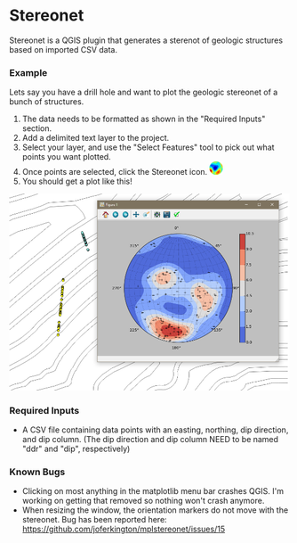 # Stereonet

Stereonet is a QGIS plugin that generates a sterenot of geologic structures based on imported CSV data.

### Example
Lets say you have a drill hole and want to plot the geologic stereonet of a bunch of structures. 

1. The data needs to be formatted as shown in the "Required Inputs" section.
2. Add a delimited text layer to the project.
3. Select your layer, and use the "Select Features" tool to pick out what points you want plotted.
4. Once points are selected, click the Stereonet icon. ![Icon](icon.png)
5. You should get a plot like this! 

![Example](example.png)

### Required Inputs
 - A CSV file containing data points with an easting, northing, dip direction, and dip column. (The dip direction and dip column NEED to be named "ddr" and "dip", respectively)

### Known Bugs
* Clicking on most anything in the matplotlib menu bar crashes QGIS. I'm working on getting that removed so nothing won't crash anymore.
* When resizing the window, the orientation markers do not move with the stereonet. Bug has been reported here: https://github.com/joferkington/mplstereonet/issues/15